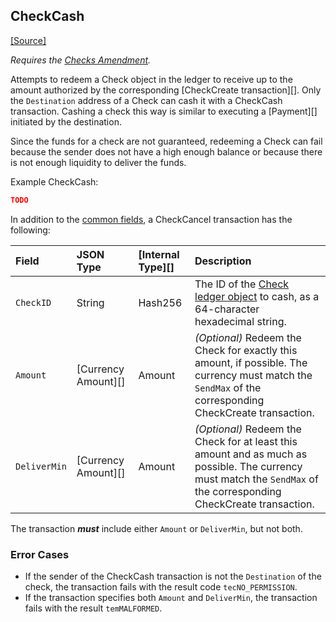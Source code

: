 ## CheckCash
[[Source]<br>](https://github.com/ripple/rippled/blob/master/src/ripple/app/tx/impl/CashCheck.cpp "Source")

_Requires the [Checks Amendment](reference-amendments.html#checks)._

Attempts to redeem a Check object in the ledger to receive up to the amount authorized by the corresponding [CheckCreate transaction][]. Only the `Destination` address of a Check can cash it with a CheckCash transaction. Cashing a check this way is similar to executing a [Payment][] initiated by the destination.

Since the funds for a check are not guaranteed, redeeming a Check can fail because the sender does not have a high enough balance or because there is not enough liquidity to deliver the funds.

Example CheckCash:

```json
TODO
```

In addition to the [common fields](#common-fields), a CheckCancel transaction has the following:

| Field       | JSON Type | [Internal Type][] | Description                    |
|:------------|:----------|:------------------|:-------------------------------|
| `CheckID`   | String    | Hash256           | The ID of the [Check ledger object](reference-ledger-format.html#check) to cash, as a 64-character hexadecimal string. |
| `Amount`    | [Currency Amount][] | Amount  | _(Optional)_ Redeem the Check for exactly this amount, if possible. The currency must match the `SendMax` of the corresponding CheckCreate transaction. |
| `DeliverMin` | [Currency Amount][] | Amount | _(Optional)_ Redeem the Check for at least this amount and as much as possible. The currency must match the `SendMax` of the corresponding CheckCreate transaction. |

The transaction ***must*** include either `Amount` or `DeliverMin`, but not both.

### Error Cases

- If the sender of the CheckCash transaction is not the `Destination` of the check, the transaction fails with the result code `tecNO_PERMISSION`.
- If the transaction specifies both `Amount` and `DeliverMin`, the transaction fails with the result `temMALFORMED`.
